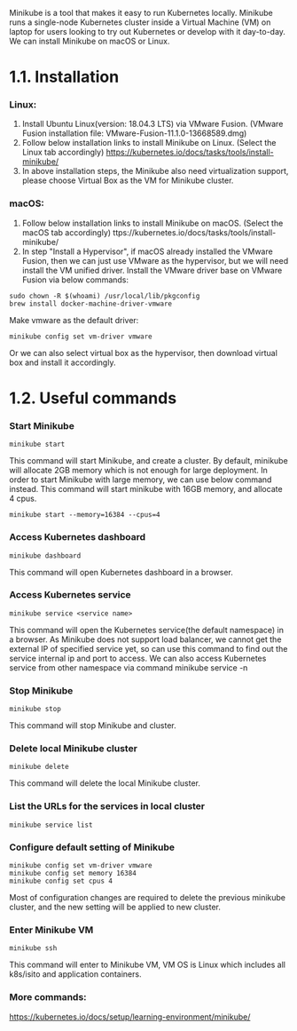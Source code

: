 Minikube is a tool that makes it easy to run Kubernetes locally. Minikube runs a single-node Kubernetes cluster inside a Virtual Machine (VM) on laptop for users looking to try out Kubernetes or develop with it day-to-day. We can install Minikube on macOS or Linux.

# 1.1. Installation
### Linux:

1. Install Ubuntu Linux(version: 18.04.3 LTS) via VMware Fusion. (VMware Fusion installation file: VMware-Fusion-11.1.0-13668589.dmg)
2. Follow below installation links to install Minikube on Linux. (Select the Linux tab accordingly)
https://kubernetes.io/docs/tasks/tools/install-minikube/
3. In above installation steps, the Minikube also need virtualization support, please choose Virtual Box as the VM for Minikube cluster. 
### macOS:

1. Follow below installation links to install Minikube on macOS. (Select the macOS tab accordingly)
ttps://kubernetes.io/docs/tasks/tools/install-minikube/
2. In step "Install a Hypervisor", if macOS already installed the VMware Fusion, then we can just use VMware as the hypervisor, but we will need install the VM unified driver.
Install the VMware driver base on VMware Fusion via below commands:
```
sudo chown -R $(whoami) /usr/local/lib/pkgconfig
brew install docker-machine-driver-vmware
```
Make vmware as the default driver:
```
minikube config set vm-driver vmware
```
Or we can also select virtual box as the hypervisor, then download virtual box and install it accordingly.
# 1.2. Useful commands
### Start Minikube
```
minikube start
```

This command will start Minikube, and create a cluster. By default, minikube will allocate 2GB memory which is not enough for large deployment. In order to start Minikube with large memory, we can use below command instead. This command will start minikube with 16GB memory, and allocate 4 cpus.
```
minikube start --memory=16384 --cpus=4
```
### Access Kubernetes dashboard
```
minikube dashboard
```
This command will open Kubernetes dashboard in a browser.

### Access Kubernetes service
```
minikube service <service name>
```
This command will open the Kubernetes service(the default namespace) in a browser. As Minikube does not support load balancer,  we cannot get the external IP of specified service yet, so can use this command to find out the service internal ip and port to access.
We can also access Kubernetes service from other namespace via command minikube service <service name> -n <name space>

### Stop Minikube
```
minikube stop
```
This command will stop Minikube and cluster.

### Delete local Minikube cluster
```
minikube delete
```
This command will delete the local Minikube cluster.
### List the URLs for the services in local cluster
```
minikube service list
```
### Configure default setting of Minikube
```
minikube config set vm-driver vmware
minikube config set memory 16384
minikube config set cpus 4
```
Most of configuration changes are required to delete the previous minikube cluster, and the new setting will be applied to new cluster.

### Enter Minikube VM
```
minikube ssh
```
This command will enter to Minikube VM, VM OS is Linux which includes all k8s/isito and application containers. 

### More commands:
https://kubernetes.io/docs/setup/learning-environment/minikube/

